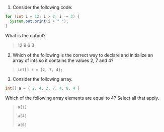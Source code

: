 1. Consider the following code:

```java
for (int i = 12; i > 2; i -= 3) {
  System.out.print(i + " ");
}
```

What is the output?

> 12 9 6 3

2. Which of the following is the correct way to declare and initialize an array of ints so it contains the values 2, 7 and 4?

> `int[] r = {2, 7, 4};`

3. Consider the following array.

```java
int[] a = { 2, 4, 2, 7, 4, 8, 4 }
```

Which of the following array elements are equal to 4? Select all that apply.

> `a[1]`
>
> `a[4]`
>
> `a[6]`

